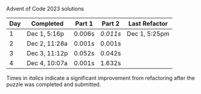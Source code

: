 Advent of Code 2023 solutions

| Day  | Completed      | Part 1 | Part 2   | Last Refactor |
|------|----------------|--------|----------|------|
| 1    | Dec 1, 5:16p   | 0.006s | *0.011s* | Dec 1, 5:25pm     |
| 2    | Dec 2, 11:28a  | 0.001s | 0.001s   |  |
| 3    | Dec 3, 11:12p  | 0.052s | 0.042s   |  |
| 4    | Dec 4, 10:07a  | 0.001s | 1.632s   |  |

Times in *italics* indicate a significant improvement from refactoring after the puzzle was completed and submitted.
